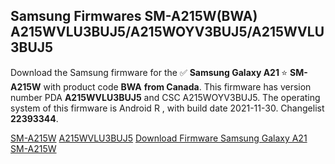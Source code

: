 <h2>Samsung Firmwares SM-A215W(BWA) A215WVLU3BUJ5/A215WOYV3BUJ5/A215WVLU3BUJ5</h2>
Download the Samsung firmware for the ✅ <strong>Samsung Galaxy A21 </strong> ⭐ <strong>SM-A215W</strong> with product code <strong>BWA</strong> <strong> from Canada</strong>. This firmware has version number PDA <strong>A215WVLU3BUJ5</strong> and CSC A215WOYV3BUJ5. The operating system of this firmware is Android R , with build date 2021-11-30. Changelist <strong>22393344</strong>.


[SM-A215W](https://samfirm.shop/samsung/model/SM-A215W)
[A215WVLU3BUJ5](https://samfirm.shop/samsung/pda/A215WVLU3BUJ5)
[Download Firmware Samsung Galaxy A21 SM-A215W](https://samfirm.shop/samsung/firmware/478828)
